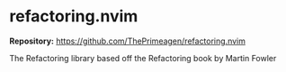 # refactoring.nvim

**Repository:** https://github.com/ThePrimeagen/refactoring.nvim

The Refactoring library based off the Refactoring book by Martin Fowler
